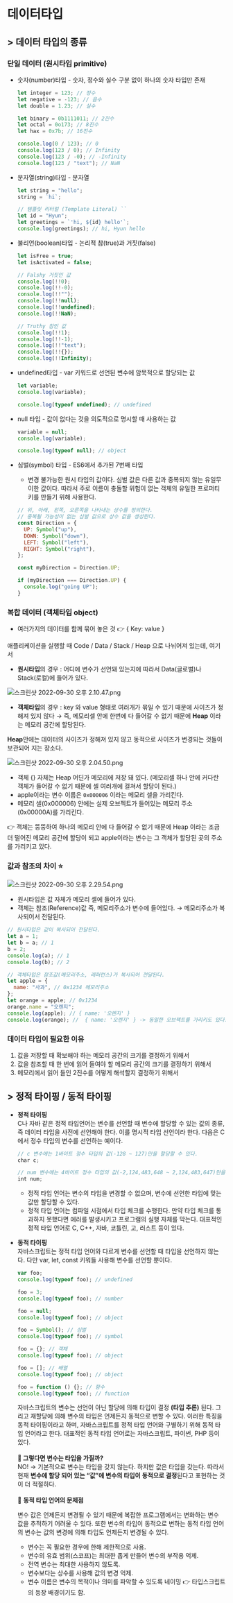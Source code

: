 # 데이터타입

## > 데이터 타입의 종류

### 단일 데이터 (원시타입 primitive)

- 숫자(number)타입 - 숫자, 정수와 실수 구분 없이 하나의 숫자 타입만 존재

  ```jsx
  let integer = 123; // 정수
  let negative = -123; // 음수
  let double = 1.23; // 실수

  let binary = 0b1111011; // 2진수
  let octal = 0o173; // 8진수
  let hax = 0x7b; // 16진수

  console.log(0 / 123); // 0
  console.log(123 / 0); // Infinity
  console.log(123 / -0); // -Infinity
  console.log(123 / "text"); // NaN
  ```

- 문자열(string)타입 - 문자열

  ```jsx
  let string = "hello";
  string = `hi`;

  // 템플릿 리터럴 (Template Literal) ``
  let id = "Hyun";
  let greetings = `'hi, ${id} hello'`;
  console.log(greetings); // hi, Hyun hello
  ```

- 불리언(boolean)타입 - 논리적 참(true)과 거짓(false)

  ```jsx
  let isFree = true;
  let isActivated = false;

  // Falshy 거짓인 값
  console.log(!!0);
  console.log(!!-0);
  console.log(!!"");
  console.log(!!null);
  console.log(!!undefined);
  console.log(!!NaN);

  // Truthy 참인 값
  console.log(!!1);
  console.log(!!-1);
  console.log(!!"text");
  console.log(!!{});
  console.log(!!Infinity);
  ```

- undefined타입 - var 키워드로 선언된 변수에 암묵적으로 할당되는 값

  ```jsx
  let variable;
  console.log(variable);

  console.log(typeof undefined); // undefined
  ```

- null 타입 - 값이 없다는 것을 의도적으로 명시할 때 사용하는 값

  ```jsx
  variable = null;
  console.log(variable);

  console.log(typeof null); // object
  ```

- 심벌(symbol) 타입 - ES6에서 추가된 7번째 타입

  - 변경 불가능한 원시 타입의 값이다. 심벌 값은 다른 값과 중복되지 않는 유일무이한 값이다. 따라서 주로 이름이 충돌할 위험이 없는 객체의 유일한 프로퍼티 키를 만들기 위해 사용한다.

  ```jsx
  // 위, 아래, 왼쪽, 오른쪽을 나타내는 상수를 정의한다.
  // 중복될 가능성이 없는 심벌 값으로 상수 값을 생성한다.
  const Direction = {
    UP: Symbol("up"),
    DOWN: Symbol("down"),
    LEFT: Symbol("left"),
    RIGHT: Symbol("right"),
  };

  const myDirection = Direction.UP;

  if (myDirection === Direction.UP) {
    console.log("going UP");
  }
  ```

### 복합 데이터 (객체타입 object)

- 여러가지의 데이터를 함께 묶어 놓은 것 👉 { Key: value }

애플리케이션을 실행할 때 Code / Data / Stack / Heap 으로 나뉘어져 있는데, 여기서

- **원시타입**의 경우 : 어디에 변수가 선언돼 있는지에 따라서 Data(글로벌)나 Stack(로컬)에 들어가 있다.

![스크린샷 2022-09-30 오후 2.10.47.png](image/datatype2.png)

- **객체타입**의 경우 : key 와 value 형태로 여러개가 묶일 수 있기 때문에 사이즈가 정해져 있지 않다 → 즉, 메모리셀 안에 한번에 다 들어갈 수 없기 때문에 **Heap** 이라는 메모리 공간에 할당된다.

**Heap**안에는 데이터의 사이즈가 정해져 있지 않고 동적으로 사이즈가 변경되는 것들이 보관되어 지는 장소다.

![스크린샷 2022-09-30 오후 2.04.50.png](image/datatype1.png)

- 객체 {} 자체는 Heap 어딘가 메모리에 저장 돼 있다. (메모리셀 하나 안에 커다란 객체가 들어갈 수 없기 때문에 셀 여러개에 걸쳐서 할당이 된다.)
- apple이라는 변수 이름은 `0x000006` 이라는 메모리 셀을 가리킨다.
- 메모리 셀(0x000006) 안에는 실제 오브젝트가 들어있는 메모리 주소(0x00000A)를 가리킨다.

👉 객체는 뚱뚱하여 하나의 메모리 안에 다 들어갈 수 없기 때문에 Heap 이라는 조금 더 떨어진 메모리 공간에 할당이 되고 apple이라는 변수는 그 객체가 할당된 곳의 주소를 가리키고 있다.

### 값과 참조의 차이 ⭐

![스크린샷 2022-09-30 오후 2.29.54.png](image/datatype3.png)

- 원시타입은 값 자체가 메모리 셀에 들어가 있다.
- 객체는 참조(Reference)값 즉, 메모리주소가 변수에 들어있다.
  → 메모리주소가 복사되어서 전달된다.

```jsx
// 원시타입은 값이 복사되어 전달된다.
let a = 1;
let b = a; // 1
b = 2;
console.log(a); // 1
console.log(b); // 2

// 객체타입은 참조값(메모리주소, 레퍼런스)가 복사되어 전달된다.
let apple = {
  name: "사과", // 0x1234 메모리주소
};
let orange = apple; // 0x1234
orange.name = "오렌지";
console.log(apple); // { name: '오렌지' }
console.log(orange); //  { name: '오렌지' } -> 동일한 오브젝트를 가리키도 있다.
```

### 데이터 타입이 필요한 이유

1. 값을 저장할 때 확보해야 하는 메모리 공간의 크기를 결정하기 위해서
2. 값을 참조할 때 한 번에 읽어 들여야 할 메모리 공간의 크기를 결정하기 위해서
3. 메모리에서 읽어 들인 2진수를 어떻게 해석할지 결정하기 위해서

## > 정적 타이핑 / 동적 타이핑

- **정적 타이핑**
  <br/>
  C나 자바 같은 정적 타입언어는 변수를 선언할 때 변수에 할당할 수 있는 값의 종류, 즉 데이터 타입을 사전에 선언해야 한다. 이를 명시적 타입 선언이라 한다. 다음은 C에서 정수 타입의 변수를 선언하는 예이다.

  ```jsx
  // c 변수에는 1바이트 정수 타입의 값(-128 ~ 127)만을 할당할 수 있다.
  char c;

  // num 변수에는 4바이트 정수 타입의 값(-2,124,483,648 ~ 2,124,483,647)만을 할당할 수 있다.
  int num;
  ```

  - 정적 타입 언어는 변수의 타입을 변경할 수 없으며, 변수에 선언한 타입에 맞는 값만 할당할 수 있다.
  - 정적 타입 언어는 컴파일 시점에서 타입 체크를 수행한다. 만약 타입 체크를 통과하지 못했다면 에러를 발생시키고 프로그램의 실행 자체를 막는다. 대표적인 정적 타입 언어로 C, C++, 자바, 코틀린, 고, 러스트 등이 있다.

- **동적 타이핑**
  <br/>
  자바스크립트는 정적 타입 언어와 다르게 변수를 선언할 때 타입을 선언하지 않는다. 다만 var, let, const 키워들 사용해 변수를 선언할 뿐이다.

  ```jsx
  var foo;
  console.log(typeof foo); // undefined

  foo = 3;
  console.log(typeof foo); // number

  foo = null;
  console.log(typeof foo); // object

  foo = Symbol(); // 심벌
  console.log(typeof foo); // symbol

  foo = {}; // 객체
  console.log(typeof foo); // object

  foo = []; // 배열
  console.log(typeof foo); // object

  foo = function () {}; // 함수
  console.log(typeof foo); // function
  ```

  자바스크립트의 변수는 선언이 아닌 할당에 의해 타입이 결정 **(타입 추론)**
  된다. 그리고 재할당에 의해 변수의 타입은 언제든지 동적으로 변할 수 있다.
  이러한 특징을 동적 타이핑이라고 하며, 자바스크립트를 정적 타입 언어와 구별하기 위해 동적 타입 언어라고 한다. 대표적인 동적 타입 언어로는 자바스크립트, 파이썬, PHP 등이 있다.
  <br />
  <br />
  **🤔 그렇다면 변수는 타입을 가질까?**
  <br />
  NO! → 기본적으로 변수는 타입을 갖지 않는다. 하지만 값은 타입을 갖는다. 따라서 현재 **변수에 할당 되어 있는 “값”에 변수의 타입이 동적으로 결정**된다고 표현하는 것이 더 적절하다.
  <br>
  <br>
  🤔 **동적 타입 언어의 문제점**

  변수 값은 언제든지 변경될 수 있기 때문에 복잡한 프로그램에서는 변화하는 변수 값을 추적하기 어려울 수 있다. 또한 변수의 타입이 동적으로 변하는 동적 타입 언어의 변수는 값의 변경에 의해 타입도 언제든지 변경될 수 있다.

  - 변수는 꼭 필요한 경우에 한해 제한적으로 사용.
  - 변수의 유효 범위(스코프)는 최대한 좁게 만들어 변수의 부작용 억제.
  - 전역 변수는 최대한 사용하지 않도록.
  - 변수보다는 상수를 사용해 값의 변경 억제.
  - 변수 이름은 변수의 목적이나 의미를 파악할 수 있도록 네이밍
    👉 타입스크립트의 등장 배경이기도 함.

